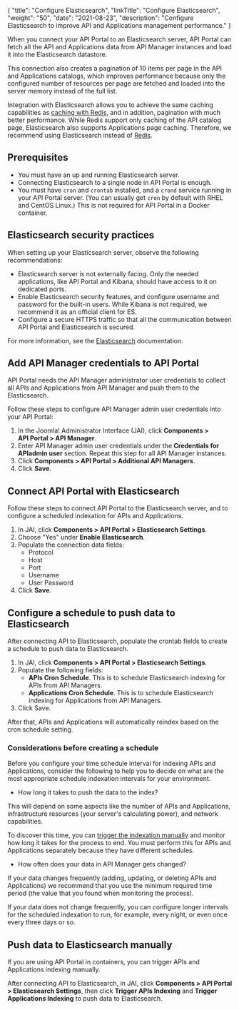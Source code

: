 {
  "title": "Configure Elasticsearch",
  "linkTitle": "Configure Elasticsearch",
  "weight": "50",
  "date": "2021-08-23",
  "description": "Configure Elasticsearch to improve API and Applications management performance."
}

When you connect your API Portal to an Elasticsearch server, API Portal can fetch all the API and Applications data from API Manager instances and load it into the Elasticsearch datastore.

This connection also creates a pagination of 10 items per page in the API and Applications catalogs, which improves performance because only the configured number of resources per page are fetched and loaded into the server memory instead of the full list.

Integration with Elasticsearch allows you to achieve the same caching capabilities as [caching with Redis](/docs/apim_installation/apiportal_install/install_software_redis/), and in addition, pagination with much better performance. While Redis support only caching of the API catalog page, Elasticsearch  also supports Applications page caching. Therefore, we recommend using Elasticsearch instead of [Redis](/docs/apim_installation/apiportal_install/install_software_redis/).

## Prerequisites

* You must have an up and running Elasticsearch server.
* Connecting Elasticsearch to a single node in API Portal is enough.
* You must have `cron` and `crontab` installed, and a `crond` service running in your API Portal server. (You can usually get `cron` by default with RHEL and CentOS Linux.) This is not required for API Portal in a Docker container.

## Elasticsearch security practices

When setting up your Elasticsearch server, observe the following recommendations:

* Elasticsearch server is not externally facing. Only the needed applications, like API Portal and Kibana, should have access to it on dedicated ports.
* Enable Elasticsearch security features, and configure username and password for the built-in users. While Kibana is not required, we recommend it as an official client for ES.
* Configure a secure HTTPS traffic so that all the communication between API Portal and Elasticsearch is secured.

For more information, see the [Elasticsearch](https://www.elastic.co/guide/en/elasticsearch/reference/current/security-minimal-setup.html) documentation.

## Add API Manager credentials to API Portal

API Portal needs the API Manager administrator user credentials to collect all APIs and Applications from API Manager and push them to the Elasticsearch.

Follow these steps to configure API Manager admin user credentials into your API Portal:

1. In the Joomla! Administrator Interface (JAI), click **Components > API Portal > API Manager**.
2. Enter API Manager admin user credentials under the **Credentials for APIadmin user** section. Repeat this step for all API Manager instances.
3. Click **Components > API Portal > Additional API Managers**.
4. Click **Save**.

## Connect API Portal with Elasticsearch

Follow these steps to connect API Portal to the Elasticsearch server, and to configure a scheduled indexation for APIs and Applications.

1. In JAI, click **Components > API Portal > Elasticsearch Settings**.
2. Choose "Yes" under **Enable Elasticsearch**.
3. Populate the connection data fields:
   * Protocol
   * Host
   * Port
   * Username
   * User Password
4. Click **Save**.

## Configure a schedule to push data to Elasticsearch

After connecting API to Elasticsearch, populate the crontab fields to create a schedule to push data to Elasticsearch.

1. In JAI, click **Components > API Portal > Elasticsearch Settings**.
2. Populate the following fields:
   * **APIs Cron Schedule**. This is to schedule Elasticsearch indexing for APIs from API Managers.
   * **Applications Cron Schedule**. This is to schedule Elasticsearch indexing for Applications from API Managers.
3. Click Save.

After that, APIs and Applications will automatically reindex based on the cron schedule setting.

### Considerations before creating a schedule

Before you configure your time schedule interval for indexing APIs and Applications, consider the following to help you to decide on what are the most appropriate schedule indexation intervals for your environment.

* How long it takes to push the data to the index?

This will depend on some aspects like the number of APIs and Applications, infrastructure resources (your server's calculating power), and network capabilities.

To discover this time, you can [trigger the indexation manually](#push-data-to-elasticsearch-manually) and monitor how long it takes for the process to end. You must perform this for APIs and Applications separately because they have different schedules.

* How often does your data in API Manager gets changed?

If your data changes frequently (adding, updating, or deleting APIs and Applications) we recommend that you use the minimum required time period (the value that you found when monitoring the process).

If your data does not change frequently, you can configure longer intervals for the scheduled indexation to run, for example, every night, or even once every three days or so.

## Push data to Elasticsearch manually

If you are using API Portal in containers, you can trigger APIs and Applications indexing manually.

After connecting API to Elasticsearch, in JAI, click **Components > API Portal > Elasticsearch Settings**, then click **Trigger APIs Indexing** and **Trigger Applications Indexing** to push data to Elasticsearch.
